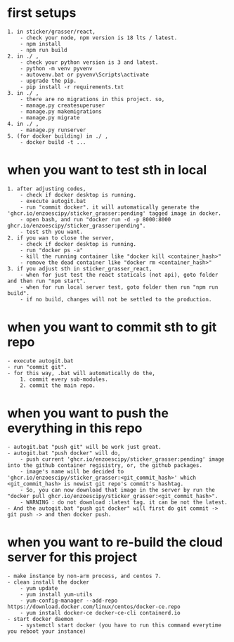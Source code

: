 # first setups
    1. in sticker/grasser/react, 
        - check your node, npm version is 18 lts / latest.
        - npm install
        - npm run build
    2. in ./ ,
        - check your python version is 3 and latest.
        - python -m venv pyvenv
        - autovenv.bat or pyvenv\Scripts\activate
        - upgrade the pip.
        - pip install -r requirements.txt
    3. in ./ , 
        - there are no migrations in this project. so,
        - manage.py createsuperuser
        - manage.py makemigrations
        - manage.py migrate
    4. in ./ ,
        - manage.py runserver
    5. (for docker building) in ./ ,
        - docker build -t ...
 

# when you want to test sth in local
    1. after adjusting codes, 
        - check if docker desktop is running.
        - execute autogit.bat
        - run "commit docker". it will automatically generate the 'ghcr.io/enzoescipy/sticker_grasser:pending' tagged image in docker.
        - open bash, and run "docker run -d -p 8000:8000 ghcr.io/enzoescipy/sticker_grasser:pending".
        - test sth you want.
    2. if you wan to close the server,
        - check if docker desktop is running.
        - run "docker ps -a"
        - kill the running container like "docker kill <container_hash>"
        - remove the dead container like "docker rm <container_hash>"
    3. if you adjust sth in sticker_grasser_react,
        - when for just test the react staticals (not api), goto folder and then run "npm start".
        - when for run local server test, goto folder then run "npm run build".
        - if no build, changes will not be settled to the production.

# when you want to commit sth to git repo
    - execute autogit.bat
    - run "commit git". 
    - for this way, .bat will automatically do the,
        1. commit every sub-modules.
        2. commit the main repo.

# when you want to push the everything in this repo
    - autogit.bat "push git" will be work just great.
    - autogit.bat "push docker" will do,
        - push current 'ghcr.io/enzoescipy/sticker_grasser:pending' image into the github container regisistry, or, the github packages.
        - image's name will be decided to 'ghcr.io/enzoescipy/sticker_grasser:<git_commit_hash>' which <git_commit_hash> is newist git repo's commit's hashtag.
        - So, you can now download that image in the server by run the "docker pull ghcr.io/enzoescipy/sticker_grasser:<git_commit_hash>".
        - WARNING : do not download :latest tag. it can be not the latest.
    - And the autogit.bat "push git docker" will first do git commit -> git push -> and then docker push.

# when you want to re-build the cloud server for this project
    - make instance by non-arm process, and centos 7.
    - clean install the docker
        - yum update
        - yum install yum-utils
        - yum-config-manager --add-repo https://download.docker.com/linux/centos/docker-ce.repo
        - yum install docker-ce docker-ce-cli containerd.io
    - start docker daemon
        - systemctl start docker (you have to run this command everytime you reboot your instance)

